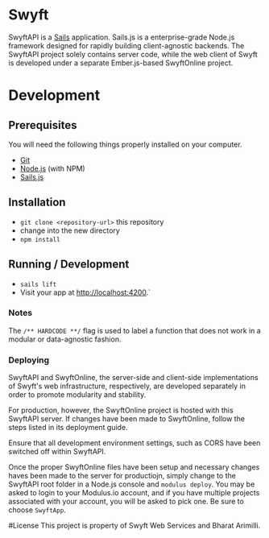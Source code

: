 # Swyft

SwyftAPI is a [Sails](http://sailsjs.org) application. Sails.js is a enterprise-grade Node.js framework designed for rapidly building client-agnostic backends. The SwyftAPI project solely contains server code, while the web client of Swyft is developed under a separate Ember.js-based SwyftOnline project.

# Development

## Prerequisites

You will need the following things properly installed on your computer.

* [Git](http://git-scm.com/)
* [Node.js](http://nodejs.org/) (with NPM)
* [Sails.js](http://sailsjs.org/)
## Installation

* `git clone <repository-url>` this repository
* change into the new directory
* `npm install`

## Running / Development

* `sails lift`
* Visit your app at [http://localhost:4200](http://localhost:4200).`

### Notes
The `/** HARDCODE **/` flag is used to label a function that does not work in a modular or data-agnostic fashion. 
  
### Deploying

SwyftAPI and SwyftOnline, the server-side and client-side implementations of Swyft's web infrastructure, respectively, are developed separately in order to promote modularity and stability. 

For production, however, the SwyftOnline project is hosted with this SwyftAPI server. If changes have been made to SwyftOnline, follow the steps listed in its deployment guide.

Ensure that all development environment settings, such as CORS have been switched off within SwyftAPI.

Once the proper SwyftOnline files have been setup and necessary changes haves been made to the server for productiojn, simply change to the SwyftAPI root folder in a Node.js console and `modulus deploy`. You may be asked to login to your Modulus.io account, and if you have multiple projects associated with your account, you will be asked to pick one. Be sure to choose `SwyftApp`. 

#License
This project is property of Swyft Web Services and Bharat Arimilli.




